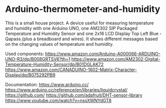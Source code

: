 # Arduino-thermometer-and-humidity
This is a small house project. A device useful for measuring temperature and humidity with one Arduino UNO, one AM2302 SIP Packaged Temperature and Humidity Sensor and one 2x16 LCD Display Top Left Blue - Qapass.(plus a breadboard and wires).
It shows different messages based on the changing values of temperature and humidity.



Used components:
https://www.amazon.com/Arduino-A000066-ARDUINO-UNO-R3/dp/B008GRTSV6?th=1
https://www.amazon.com/AM2302-Digital-Temperature-Humidity-Sensor/dp/B01DGLAK72
https://www.amazon.com/CANADUINO-1602-Matrix-Character-Display/dp/B075292PB9


Documentation:
https://www.arduino.cc/
https://www.arduino.cc/reference/en/libraries/liquidcrystal/
https://github.com/
https://github.com/adafruit/DHT-sensor-library
https://www.youtube.com/watch?v=nssXWNYdGT8
